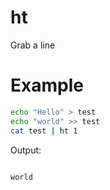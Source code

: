 # ht
Grab a line

# Example

```sh
echo "Hello" > test
echo "world" >> test
cat test | ht 1
```

Output:

```sh

world
```
